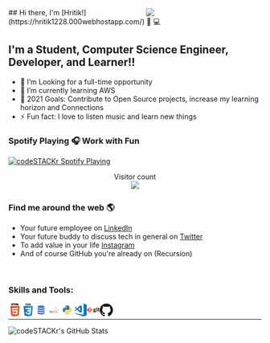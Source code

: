 <img align='right' src="https://media.giphy.com/media/3o7qE1YN7aBOFPRw8E/giphy.gif" width="230">
## Hi there, I'm [Hritik!](https://hritik1228.000webhostapp.com/) 👋 💻

## I'm a Student, Computer Science Engineer, Developer, and Learner!!

- 🔭 I’m Looking for a full-time opportunity
- 🌱 I’m currently learning AWS
- 🥅 2021 Goals: Contribute to Open Source projects, increase my learning horizon and Connections 
- ⚡ Fun fact: I love to listen music and learn new things

### Spotify Playing 🎧 Work with Fun

[<img src="https://now-playing-codestackr.vercel.app/api/spotify-playing" alt="codeSTACKr Spotify Playing" width="350" />](https://open.spotify.com/user/swyqyimdc12jajde4vpwd2x1b)

<p align="center"> 
  Visitor count<br>
  <img src="https://profile-counter.glitch.me/hritik1228/count.svg" />
</p>

### Find me around the web 🌎

- Your future employee on [LinkedIn](https://www.linkedin.com/in/hritikcsengr/)
- Your future buddy to discuss tech in general on [Twitter](https://twitter.com/Hritik2812)
- To add value in your life [Instagram](https://www.instagram.com/hr_hritik_/)
- And of course GitHub you're already on (Recursion)
<br />

### Skills and Tools:
<img align="left" alt="HTML5" width="26px" src="https://raw.githubusercontent.com/github/explore/80688e429a7d4ef2fca1e82350fe8e3517d3494d/topics/html/html.png" />
<img align="left" alt="CSS3" width="26px" src="https://raw.githubusercontent.com/github/explore/80688e429a7d4ef2fca1e82350fe8e3517d3494d/topics/css/css.png" />
<img align="left" alt="SQL" width="26px" src="https://raw.githubusercontent.com/github/explore/80688e429a7d4ef2fca1e82350fe8e3517d3494d/topics/sql/sql.png" />
<img align="left" alt="MySQL" width="26px" src="https://raw.githubusercontent.com/github/explore/80688e429a7d4ef2fca1e82350fe8e3517d3494d/topics/mysql/mysql.png" />
<img align="left" alt="MySQL" width="26px" src="https://raw.githubusercontent.com/github/explore/80688e429a7d4ef2fca1e82350fe8e3517d3494d/topics/python/python.png" />

<img align="left" alt="Visual Studio Code" width="26px" src="https://raw.githubusercontent.com/github/explore/80688e429a7d4ef2fca1e82350fe8e3517d3494d/topics/visual-studio-code/visual-studio-code.png" />
<img align="left" alt="Git" width="26px" src="https://raw.githubusercontent.com/github/explore/80688e429a7d4ef2fca1e82350fe8e3517d3494d/topics/git/git.png" />
<img align="left" alt="GitHub" width="26px" src="https://raw.githubusercontent.com/github/explore/78df643247d429f6cc873026c0622819ad797942/topics/github/github.png" />


<br />

---

<img align="left" alt="codeSTACKr's GitHub Stats" src="https://github-readme-stats.codestackr.vercel.app/api?username=hritik1228&show_icons=true&hide_border=true" />
